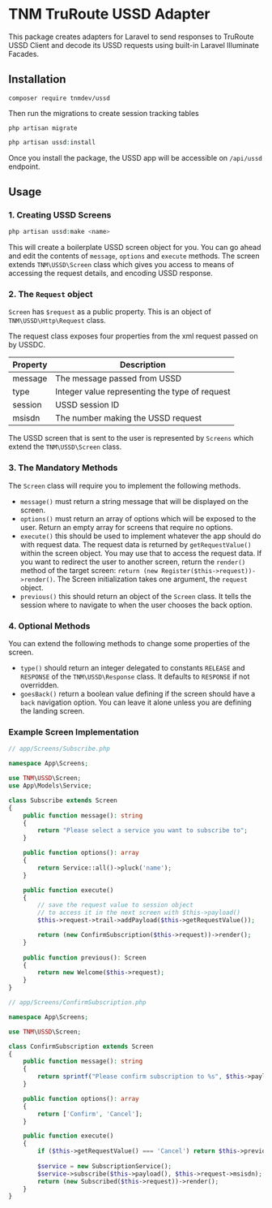 # TNM TruRoute USSD Adapter

This package creates adapters for Laravel to send responses to TruRoute USSD Client and decode its USSD requests using built-in Laravel Illuminate Facades.

## Installation
```
composer require tnmdev/ussd
```


Then run the migrations to create session tracking tables
```
php artisan migrate
```

```php
php artisan ussd:install
```
Once you install the package, the USSD app will be accessible on `/api/ussd` endpoint.

## Usage

### 1.  Creating USSD Screens

```php
php artisan ussd:make <name>
```
This will create a boilerplate USSD screen object for you. You can go ahead and edit the contents of `message`, `options` and `execute` methods. The screen extends `TNM\USSD\Screen` class which gives you access to means of accessing the request details, and encoding USSD response.

### 2. The `Request` object

`Screen` has `$request` as a public property. This is an object of `TNM\USSD\Http\Request` class.

The request class exposes four properties from the xml request passed on by USSDC. 

| Property | Description |
| ---------| ------------- |
| message | The message passed from USSD |
| type | Integer value representing the type of request |
| session | USSD session ID |
| msisdn | The number making the USSD request |

The USSD screen that is sent to the user is represented by `Screens` which extend the `TNM\USSD\Screen` class. 
### 3. The Mandatory Methods
The `Screen` class will require you to implement the following methods.
* `message()` must return a string message that will be displayed on the screen.
* `options()` must return an array of options which will be exposed to the user. Return an empty array for screens that require no options.
* `execute()` this should be used to implement whatever the app should do with request data. The request data is returned by `getRequestValue()` within the screen object. You may use that to access the request data. If you want to redirect the user to another screen, return the `render()` method of the target screen: `return (new Register($this->request))->render()`. The Screen initialization takes one argument, the `request` object.
* `previous()` this should return an object of the `Screen` class. It tells the session where to navigate to when the user chooses the back option.
### 4. Optional Methods
You can extend the following methods to change some properties of the screen.
* `type()` should return an integer delegated to constants `RELEASE` and `RESPONSE` of the `TNM\USSD\Response` class. It defaults to `RESPONSE` if not overridden.
* `goesBack()` return a boolean value defining if the screen should have a `back` navigation option. You can leave it alone unless you are defining the landing screen.

### Example Screen Implementation

```php
// app/Screens/Subscribe.php

namespace App\Screens;

use TNM\USSD\Screen;
use App\Models\Service;

class Subscribe extends Screen
{
    public function message(): string
    {
        return "Please select a service you want to subscribe to";
    }

    public function options(): array
    {
        return Service::all()->pluck('name');
    }

    public function execute()
    {
        // save the request value to session object 
        // to access it in the next screen with $this->payload() 
        $this->request->trail->addPayload($this->getRequestValue());

        return (new ConfirmSubscription($this->request))->render();
    }
        
    public function previous(): Screen
    {
        return new Welcome($this->request);
    }
}
```

```php
// app/Screens/ConfirmSubscription.php

namespace App\Screens;

use TNM\USSD\Screen;

class ConfirmSubscription extends Screen
{
    public function message(): string
    {
        return sprintf("Please confirm subscription to %s", $this->payload());
    }

    public function options(): array
    {
        return ['Confirm', 'Cancel'];
    }

    public function execute()
    {
        if ($this->getRequestValue() === 'Cancel') return $this->previous()->render();
        
        $service = new SubscriptionService();
        $service->subscribe($this->payload(), $this->request->msisdn);
        return (new Subscribed($this->request))->render();
    }
}
```

